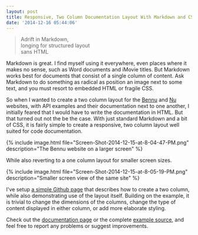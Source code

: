 ```yaml
---
layout: post
title: Responsive, Two Column Documentation Layout With Markdown and CSS
date: '2014-12-16 05:44:06'
---
```

<blockquote>
    Adrift in Markdown,<br/>
    longing for structured layout<br/>
    sans HTML
</blockquote>

Markdown is great. I find myself using it everywhere, even places where it makes no sense, such as Word documents and iMovie titles. But Markdown works best for documents that consist of a single column of content. Ask Markdown to do something as radical as position an image next to some text, and you must resort to embedded HTML or fragile CSS.

So when I wanted to create a two column layout for the [Bennu][] and [Nu][] websites, with API examples and their documentation next to one another, I initially feared that I would have to write the documentation in HTML. But that turned out not the be the case. With just standard Markdown and a bit of CSS, it is fairly simple to create a responsive, two column layout well suited for code documentation.

{% include image.html file="Screen-Shot-2014-12-15-at-8-04-47-PM.png" description="The Bennu website on a larger screen" %}

While also reverting to a one column layout for smaller screen sizes.

{% include image.html file="Screen-Shot-2014-12-15-at-8-05-19-PM.png" description="Smaller screen view of the same site" %}


I've setup [a simple Github page][page] that describes how to create a two column, while also demonstrating use of the layout itself. Building on the example, it is trivial to change the dimensions of the columns, change the type of content displayed in either column, or add more elaborate styling.

Check out the [documentation page][page] or the complete [example source][src], and feel free to report any problems or suggest improvements.


[Nu]: http://mattbierner.github.io/nu/
[bennu]: http://bennu-js.com

[src]: https://github.com/mattbierner/markdown-two-column-documentation-example
[page]: http://mattbierner.github.io/markdown-two-column-documentation-example/
[index]: https://raw.githubusercontent.com/mattbierner/markdown-two-column-documentation-example/master/index.md
[style]: https://github.com/mattbierner/markdown-two-column-documentation-example/blob/master/stylesheets/styles.css